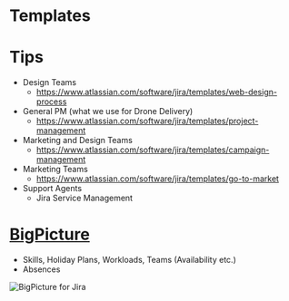 # Templates

# Tips
- Design Teams
	- https://www.atlassian.com/software/jira/templates/web-design-process
- General PM (what we use for Drone Delivery)
	- https://www.atlassian.com/software/jira/templates/project-management
- Marketing and Design Teams
	- https://www.atlassian.com/software/jira/templates/campaign-management
- Marketing Teams
	- https://www.atlassian.com/software/jira/templates/go-to-market
- Support Agents
	- Jira Service Management

# [BigPicture](BigPicture.md)

- Skills, Holiday Plans, Workloads, Teams (Availability etc.)
- Absences

![BigPicture for Jira](BigPicture%20for%20Jira.png)